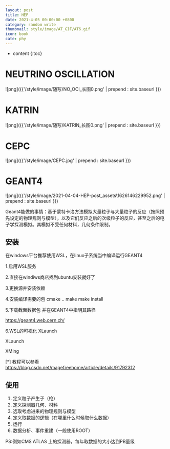 ```yaml
---
layout: post
title: HEP
date: 2021-4-05 00:00:00 +0800
category: random write
thumbnail: style/image/AT_GIF/AT6.gif
icon: book
cate: phy
---
```


* content
{:toc}


# NEUTRINO OSCILLATION


![png]({{'/style/image/随写/NO_OCI_长图0.png' | prepend : site.baseurl }})


# KATRIN

![png]({{'/style/image/随写/KATRIN_长图0.png' | prepend : site.baseurl }})

# CEPC

![png]({{'/style/image/CEPC.jpg' | prepend : site.baseurl }})



# GEANT4 



![png]({{'/style/image/2021-04-04-HEP-post_assets\1626146229952.png' | prepend : site.baseurl }})



Geant4能做的事情：基于蒙特卡洛方法模拟大量粒子与大量粒子的反应（按照预先设定的物理规则与模型），以及它们反应之后的次级粒子的反应，甚至之后的电子学探测模拟。其模拟不受任何材料，几何条件限制。




## 安装

在windows平台推荐使用WSL，在linux子系统当中编译运行GEANT4

1.启用WSL服务

2.直接在windiws商店找到ubuntu安装就好了

3.更换源并安装依赖

4.安装编译需要的包
cmake .. make make install

5.下载截面数据包 并在GEANT4中指明其路径

https://geant4.web.cern.ch/



6.WSL的可视化 XLaunch

XLaunch

XMing



[*] 教程可以参看
https://blog.csdn.net/magefreehome/article/details/91792312


## 使用

1. 定义粒子产生子（枪）
2. 定义探测器几何、材料
3. 选取考虑进来的物理规则与模型
4. 定义取数据的逻辑（在哪里什么时候取什么数据）
5. 运行
6. 数据分析、事件重建（一般使用ROOT）



PS:例如CMS ATLAS 上的探测器，每年取数据的大小达到PB量级



